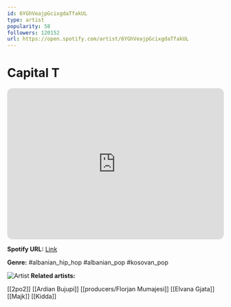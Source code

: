 ```yaml
---
id: 6YGhVeajpGcixgdaTfakUL
type: artist
popularity: 58
followers: 120152
url: https://open.spotify.com/artist/6YGhVeajpGcixgdaTfakUL
---
```

# Capital T

<iframe style="border-radius:12px" src="https://open.spotify.com/embed/artist/6YGhVeajpGcixgdaTfakUL" width="100%" height="352" frameBorder="0" allowfullscreen="" allow="autoplay; clipboard-write; encrypted-media; fullscreen; picture-in-picture" loading="lazy"></iframe>

**Spotify URL:** [Link](https://open.spotify.com/artist/6YGhVeajpGcixgdaTfakUL)

**Genre:**  #albanian_hip_hop #albanian_pop #kosovan_pop

![Artist](https://i.scdn.co/image/ab6761610000e5ebcc87be6bd0d071e2dd19b7e3)
**Related artists:**

[[2po2]]
[[Ardian Bujupi]]
[[producers/Florjan Mumajesi]]
[[Elvana Gjata]]
[[Majk]]
[[Kidda]]
